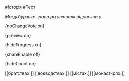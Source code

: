 #Історія #Тест

*Магдебурзьке право регулювало відносини у*

{noChangeVote on}

{preview on}

{hideProgress on}

{shareEnable off}

{hideCount on}

[[братствах.]]
[[воєводствах.]]
[[містах.]]
[[монастирях.]]

